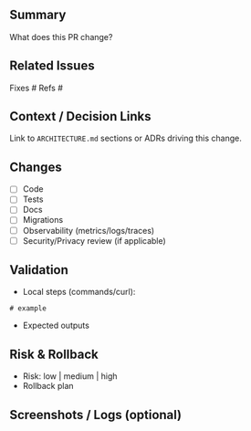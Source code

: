 ## Summary
What does this PR change?

## Related Issues
Fixes #
Refs #

## Context / Decision Links
Link to `ARCHITECTURE.md` sections or ADRs driving this change.

## Changes
- [ ] Code
- [ ] Tests
- [ ] Docs
- [ ] Migrations
- [ ] Observability (metrics/logs/traces)
- [ ] Security/Privacy review (if applicable)

## Validation
- Local steps (commands/curl):
```
# example
```
- Expected outputs

## Risk & Rollback
- Risk: low | medium | high
- Rollback plan

## Screenshots / Logs (optional)
